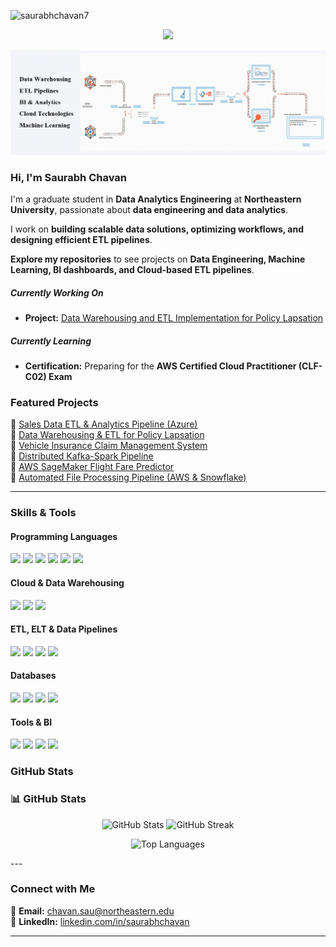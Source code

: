   
<p align="left"> <img src="https://komarev.com/ghpvc/?username=saurabhchavan7&label=Profile%20views&color=0e75b6&style=flat" alt="saurabhchavan7" /> </p>

<p align="center">
  <a href="https://chavansaurabh.com/" target="_blank">
    <img src="https://img.shields.io/badge/Visit%20My%20Website-%230077B5?style=for-the-badge&logo=google-chrome&logoColor=white" />
  </a>
</p>

<!-- GIF Header -->
<p align="center">
  <img src="header7.gif" alt="Saurabh Chavan GitHub Banner" />
</p>


### Hi, I'm **Saurabh Chavan**  
I'm a graduate student in **Data Analytics Engineering** at **Northeastern University**, passionate about **data engineering and data analytics**.  

I work on **building scalable data solutions, optimizing workflows, and designing efficient ETL pipelines**.  

**Explore my repositories** to see projects on **Data Engineering, Machine Learning, BI dashboards, and Cloud-based ETL pipelines**.  

#####  Currently Working On  
- **Project:** [Data Warehousing and ETL Implementation for Policy Lapsation](https://github.com/saurabhchavan7/Data-Warehousing-and-ETL-Implementation-for-Policy-Lapsation-in-Life-Insurance-Industry)  
#####  Currently Learning  
- **Certification:** Preparing for the **AWS Certified Cloud Practitioner (CLF-C02) Exam**  


###  Featured Projects  

🔹 [Sales Data ETL & Analytics Pipeline (Azure)](https://github.com/saurabhchavan7/Sales-Data-End-to-End-Data-Engineering-Project-Using-Azure-Services)  
🔹 [Data Warehousing & ETL for Policy Lapsation](https://github.com/saurabhchavan7/Data-Warehousing-and-ETL-Implementation-for-Policy-Lapsation-in-Life-Insurance-Industry)  
🔹 [Vehicle Insurance Claim Management System](https://github.com/saurabhchavan7/Vehicle-Insurance-Claim-Management-System)  
🔹 [Distributed Kafka-Spark Pipeline](https://github.com/saurabhchavan7/Distributed-Kafka-Spark-Pipeline-for-High-Velocity-Data-Streams)  
🔹 [AWS SageMaker Flight Fare Predictor](https://github.com/saurabhchavan7/AWS-SageMaker-FlightFarePredictor)  
🔹 [Automated File Processing Pipeline (AWS & Snowflake)](https://github.com/saurabhchavan7/Automated-File-Processing-Pipeline-Using-AWS-and-Snowflake)  

---

### Skills & Tools  
#### **Programming Languages**  
<p align="left"><img src="https://img.shields.io/badge/Python-3776AB?style=flat-square&logo=python&logoColor=white" />
<img src="https://img.shields.io/badge/SQL-CC2927?style=flat-square&logo=microsoft-sql-server&logoColor=white" />
<img src="https://img.shields.io/badge/R-276DC3?style=flat-square&logo=r&logoColor=white" />
<img src="https://img.shields.io/badge/C-A8B9CC?style=flat-square&logo=c&logoColor=white" />
<img src="https://img.shields.io/badge/HTML-E34F26?style=flat-square&logo=html5&logoColor=white" />
<img src="https://img.shields.io/badge/CSS-1572B6?style=flat-square&logo=css3&logoColor=white" /></p>

#### **Cloud & Data Warehousing**  
<p align="left"><img src="https://img.shields.io/badge/Azure-0078D4?style=flat-square&logo=microsoft-azure&logoColor=white" />
<img src="https://img.shields.io/badge/AWS-232F3E?style=flat-square&logo=amazon-aws&logoColor=white" />
<img src="https://img.shields.io/badge/Snowflake-29B5E8?style=flat-square&logo=snowflake&logoColor=white" /></p>

#### **ETL, ELT & Data Pipelines**  
<p align="left"><img src="https://img.shields.io/badge/Apache%20Spark-E25A1C?style=flat-square&logo=apachespark&logoColor=white" />
<img src="https://img.shields.io/badge/Apache%20Kafka-231F20?style=flat-square&logo=apache-kafka&logoColor=white" />
<img src="https://img.shields.io/badge/Apache%20Airflow-017CEE?style=flat-square&logo=apache-airflow&logoColor=white" />
<img src="https://img.shields.io/badge/DBT-FF694B?style=flat-square&logo=dbt&logoColor=white" /></p>

#### **Databases**  
<p align="left"><img src="https://img.shields.io/badge/SQL%20Server-CC2927?style=flat-square&logo=microsoft-sql-server&logoColor=white" />
<img src="https://img.shields.io/badge/MySQL-4479A1?style=flat-square&logo=mysql&logoColor=white" />
<img src="https://img.shields.io/badge/PostgreSQL-336791?style=flat-square&logo=postgresql&logoColor=white" />
<img src="https://img.shields.io/badge/Oracle-F80000?style=flat-square&logo=oracle&logoColor=white" /></p>

#### **Tools & BI**  
<p align="left"><img src="https://img.shields.io/badge/Tableau-E97627?style=flat-square&logo=tableau&logoColor=white"/>
<img src="https://img.shields.io/badge/Power%20BI-F2C811?style=flat-square&logo=powerbi&logoColor=black"/>
<img src="https://img.shields.io/badge/Docker-2496ED?style=flat-square&logo=docker&logoColor=white"/>
<img src="https://img.shields.io/badge/Kubernetes-326CE5?style=flat-square&logo=kubernetes&logoColor=white"/></p>


### GitHub Stats  

### 📊 GitHub Stats  
<p align="center">
  <img src="https://github-readme-stats.vercel.app/api?username=saurabhchavan7&show_icons=true&theme=light" alt="GitHub Stats" />
  <img src="https://github-readme-streak-stats.herokuapp.com/?user=saurabhchavan7&theme=light" alt="GitHub Streak" />
</p>
<p align="center">
  <img src="https://github-readme-stats.vercel.app/api/top-langs/?username=saurabhchavan7&layout=compact&theme=light" alt="Top Languages" />
</p>
---

### Connect with Me  

📧 **Email:** [chavan.sau@northeastern.edu](mailto:chavan.sau@northeastern.edu)  
🔗 **LinkedIn:** [linkedin.com/in/saurabhchavan](https://www.linkedin.com/in/saurabhchavan)  


---

